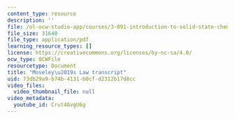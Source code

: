 ```yaml
---
content_type: resource
description: ''
file: /ol-ocw-studio-app/courses/3-091-introduction-to-solid-state-chemistry-fall-2018/Crut4GvgU6g_transcript.pdf
file_size: 31640
file_type: application/pdf
learning_resource_types: []
license: https://creativecommons.org/licenses/by-nc-sa/4.0/
ocw_type: OCWFile
resourcetype: Document
title: "Moseley\u2019s Law transcript"
uid: 73db29a9-b74b-4131-b0cf-d2312b17d8cc
video_files:
  video_thumbnail_file: null
video_metadata:
  youtube_id: Crut4GvgU6g
---
```


